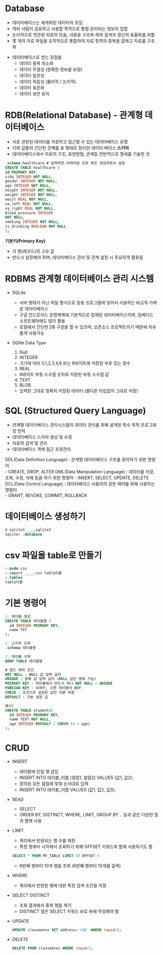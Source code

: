 # Database

- 데이터베이스는 체계화된 데이터의 모임
- 여러 사람이 공유하고 사용할 목적으로 통합 관리되는 정보의 집합
- 논리적으로 연관된 자료의 모음, 내용을 구조화 하여 검색과 갱신의 효율화를 꾀함
- 몇 개의 자료 파일을 조직적으로 통합하여 자료 항목의 중복을 없애고 자료를 구조화

* 데이터베이스로 얻는 장점들
  - 데이터 중복 최소화
  - 데이터 무결성 (정확한 정보를 보장)
  - 데이터 일관성
  - 데이터 독립성 (물리적 / 논리적)
  - 데이터 표준화
  - 데이터 보안 유지

# RDB(Relational Database) - 관계형 데이터베이스

  - 서로 관련된 데이터를 저장하고 접근할 수 있는 데이터베이스 유형
  - 키와 값들의 간단한 관꼐를 표 형태로 정리한 데이터 베이스
  **스키마**
  - 데이터베이스에서 자료의 구조, 표현방법, 관계등 전반적으로 명세를 기술한 것
  ```sql
  .schema healthcare # 입력하면 아래처럼 조회 혹은 생성하면서 설정
  CREATE TABLE healthcare (
  id PRIMARY KEY,        
  sido INTEGER NOT NULL, 
  gender INTEGER NOT NULL,
  age INTEGER NOT NULL,  
  height INTEGER NOT NULL,
  weight INTEGER NOT NULL,
  waist REAL NOT NULL,   
  va_left REAL NOT NULL, 
  va_right REAL NOT NULL,
  blood_pressure INTEGER 
  NOT NULL,
  smoking INTEGER NOT NULL,
  is_drinking BOOLEAN NOT NULL
  );
  ```

  **기본키(Primary Key)** 
  - 각 행(레코드)의 고유 값
  - 반드시 설정해야 하며, 데이터베이스 관리 및 관계 설정 시 주요하게 활용됨

# RDBMS 관계형 데이터베이스 관리 시스템
- SQLite 
  - 서버 형태가 아닌 파일 형식으로 응용 프로그램에 넣어서 사용하는 비교적 가벼운 데이터베이스
  - 구글 안드로이드 운영체제에 기본적으로 탑재된 데이터베이스이며, 임베디드 소프트웨어에도 많이 활용
  - 로컬에서 간단한 DB 구성을 할 수 있으며, 오픈소스 프로젝트이기 때문에 자유롭게 사용가능

- SQlite Data Type
  1. Null
  2. INTEGER
    - 크기에 따라 0,1,2,3,4,6 또는 8바이트에 저장된 부호 있는 정수
  3. REAL
    - 8바이트 부동 소수점 숫자로 저장된 부동 소수점 값
  4. TEXT
  5. BLOB
    - 입력된 그대로 정확히 저장된 데이터 (별다른 타입없이 그대로 저장)


# SQL (Structured Query Language)
  - 관계형 데이터베이스 관리시스템의 데이터 관리를 위해 설계된 특수 목적 프로그래밍 언어
  - 데이터베이스 스키마 생성 및 수정
  - 자료의 검색 및 관리
  - 데이터베이스 객체 접근 조정관리
  
  DDL(Data Definition Language)	: 관계형 데이터베이스 구조를 정의하기 위한 명령어	
    - CREATE, DROP, ALTER
  DML(Data Manipulation Language) : 데이터를 저장, 조회, 수정, 삭제 등을 하기 위한 명령어
    - INSERT, SELECT, UPDATE, DELETE
  DCL(Data Control Language) : 데이터베이스 사용자의 권한 제어를 위해 사용하는 명령어	
    - GRANT, REVOKE, COMMIT, ROLLBACK

# 데이터베이스 생성하기
```sql
$ sqlite3 ___.sqlite3
sqlite> .database
```

# csv 파일을 table로 만들기
```sql
>.mode csv
>.import ____.csv table이름
>.tables
table이름
```

# 기본 명령어
```sql
1. 테이블 생성
CREATE TABLE 테이블명 (
  id INTEGER PRIMARY KEY,
  name TXT
);

2. 스키마 조회
.schema 테이블명

3. 테이블 삭제
DROP TABLE 테이블명

# 필드 제약 조건
NOT NULL : NULL 값 입력 금지
UNIQUE : 중복 값 입력 금지 (NULL 값은 중복 가능)
PRIMARY KEY : 테이블에서 반드시 하나 NOT NULL + UNIQUE
FOREIGN KEY : 외래키, 다른 테이블의 KEY
CHECK : 조건으로 설정된 값만 이볅 허용
DEFAULT : 기본 설정 값

예시)
CREATE TABLE students(
  id INTEGER PRIMARY KEY,
  name TEXT NOT NULL,
  age INTEGER DEFAULT 1 CHECK (0 < age)
);
```

# CRUD
- INSERT
  - 테이블에 단일 행 삽입
  - INSERT INTO 테이블_이름 (컬럼1, 컬럼2) VALUES (값1, 값2);
  - 정의된 모든 컬럼에 맞춰 순서대로 입력
  - INSERT INTO 테이블_이름 VALUES (값1, 값2, 값3);

- READ
  - SELECT
  - ORDER BY, DISTINCT, WHERE, LIMIT, GROUP BY .. 등과 같은 다양한 절과 함께 사용

- LIMIT
  - 쿼리에서 반횐되는 행 수를 제한
  - 특정 행부터 시작해서 조회하기 위해 OFFSET 키워드와 함께 사용하기도 함
  ```sql
  SELECT * FROM MY_TABLE LIMIT 10 OFFSET 5
  ```
  - 6번째 행부터 10개 행을 조회 (6번째 행부터 10개를 출력)

- WHERE
  - 쿼리에서 반한된 행에 대한 특정 검색 조건을 지정

- SELECT DISTINCT
  - 조회 결과에서 중복 행을 제거
  - DISTINCT 절은 SELECT 키워드 바로 뒤에 작성해야 함

- UPDATE
  ```sql
  UPDATE classmates SET address='서울' WHERE rowid=5;
  ```

- DELETE
  ```sql
  DELETE FROM classmates WHERE rowid=5;
  ```


